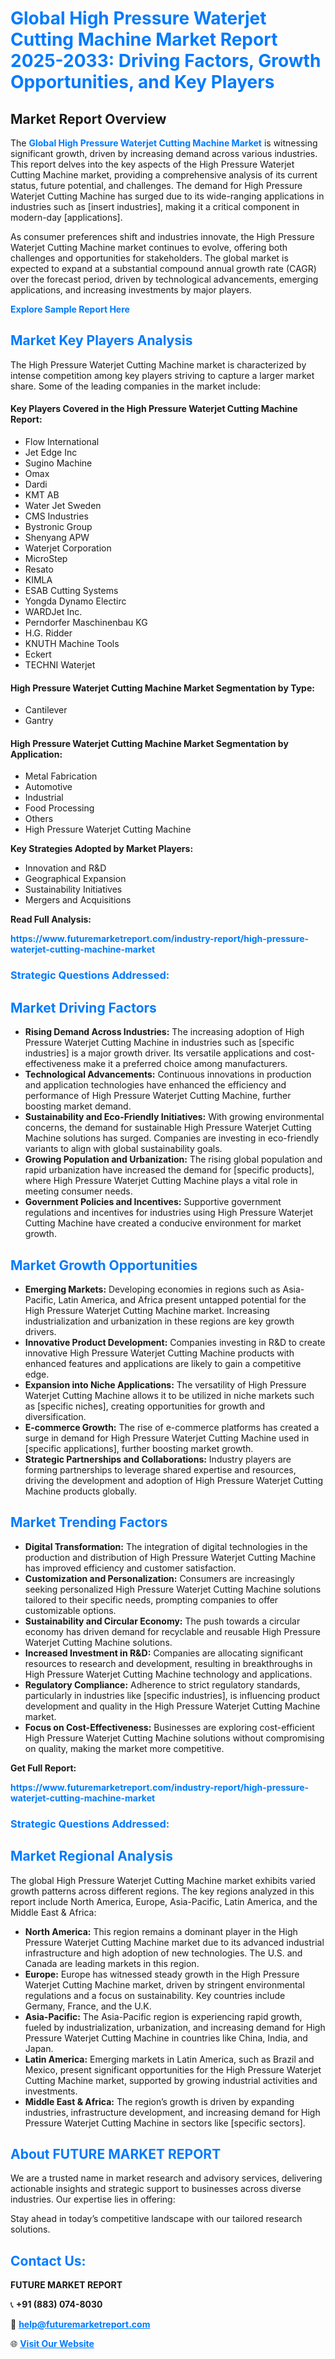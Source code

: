 <h1 style="color: #007BFF;">Global High Pressure Waterjet Cutting Machine Market Report 2025-2033: Driving Factors, Growth Opportunities, and Key Players</h1>

<section id="overview">
<h2>Market Report Overview</h2>
<p>The <a href="https://www.futuremarketreport.com/industry-report/high-pressure-waterjet-cutting-machine-market" style="color: #007BFF; text-decoration: none;"><strong>Global High Pressure Waterjet Cutting Machine Market</strong></a> is witnessing significant growth, driven by increasing demand across various industries. This report delves into the key aspects of the High Pressure Waterjet Cutting Machine market, providing a comprehensive analysis of its current status, future potential, and challenges. The demand for High Pressure Waterjet Cutting Machine has surged due to its wide-ranging applications in industries such as [insert industries], making it a critical component in modern-day [applications].</p>
<p>As consumer preferences shift and industries innovate, the High Pressure Waterjet Cutting Machine market continues to evolve, offering both challenges and opportunities for stakeholders. The global market is expected to expand at a substantial compound annual growth rate (CAGR) over the forecast period, driven by technological advancements, emerging applications, and increasing investments by major players.</p>
</section>

<section id="overview">
<p><a href="https://www.futuremarketreport.com/request-sample/reportId=128579" style="color: #007BFF; text-decoration: none;"><strong>Explore Sample Report Here</strong></a></p>
</section>

<section id="key-players">
<h2 style="color: #007BFF;">Market Key Players Analysis</h2>
<p>The High Pressure Waterjet Cutting Machine market is characterized by intense competition among key players striving to capture a larger market share. Some of the leading companies in the market include:</p>
<h4>Key Players Covered in the High Pressure Waterjet Cutting Machine Report:</h4>
<ul><li>Flow International</li><li>Jet Edge Inc</li><li>Sugino Machine</li><li>Omax</li><li>Dardi</li><li>KMT AB</li><li>Water Jet Sweden</li><li>CMS Industries</li><li>Bystronic Group</li><li>Shenyang APW</li><li>Waterjet Corporation</li><li>MicroStep</li><li>Resato</li><li>KIMLA</li><li>ESAB Cutting Systems</li><li>Yongda Dynamo Electirc</li><li>WARDJet Inc.</li><li>Perndorfer Maschinenbau KG</li><li>H.G. Ridder</li><li>KNUTH Machine Tools</li><li>Eckert</li><li>TECHNI Waterjet</li></ul>
<h4>High Pressure Waterjet Cutting Machine Market Segmentation by Type:</h4>
<ul><li>Cantilever</li><li>Gantry</li></ul>

<h4>High Pressure Waterjet Cutting Machine Market Segmentation by Application:</h4>
<ul><li>Metal Fabrication</li><li>Automotive</li><li>Industrial</li><li>Food Processing</li><li>Others</li><li>High Pressure Waterjet Cutting Machine</li></ul>
<p><strong>Key Strategies Adopted by Market Players:</strong></p>
<ul>
<li>Innovation and R&D</li>
<li>Geographical Expansion</li>
<li>Sustainability Initiatives</li>
<li>Mergers and Acquisitions</li>
</ul>
</section>

<section>
<p><strong>Read Full Analysis: </strong></p><a href="https://www.futuremarketreport.com/industry-report/high-pressure-waterjet-cutting-machine-market" style="color: #007BFF; text-decoration: none;"><strong>https://www.futuremarketreport.com/industry-report/high-pressure-waterjet-cutting-machine-market</strong></a>
<h3 style="color: #007BFF;">Strategic Questions Addressed:</h3>
</section>

<section id="driving-factors">
<h2 style="color: #007BFF;">Market Driving Factors</h2>
<ul>
<li><strong>Rising Demand Across Industries:</strong> The increasing adoption of High Pressure Waterjet Cutting Machine in industries such as [specific industries] is a major growth driver. Its versatile applications and cost-effectiveness make it a preferred choice among manufacturers.</li>
<li><strong>Technological Advancements:</strong> Continuous innovations in production and application technologies have enhanced the efficiency and performance of High Pressure Waterjet Cutting Machine, further boosting market demand.</li>
<li><strong>Sustainability and Eco-Friendly Initiatives:</strong> With growing environmental concerns, the demand for sustainable High Pressure Waterjet Cutting Machine solutions has surged. Companies are investing in eco-friendly variants to align with global sustainability goals.</li>
<li><strong>Growing Population and Urbanization:</strong> The rising global population and rapid urbanization have increased the demand for [specific products], where High Pressure Waterjet Cutting Machine plays a vital role in meeting consumer needs.</li>
<li><strong>Government Policies and Incentives:</strong> Supportive government regulations and incentives for industries using High Pressure Waterjet Cutting Machine have created a conducive environment for market growth.</li>
</ul>
</section>

<section id="growth-opportunities">
<h2 style="color: #007BFF;">Market Growth Opportunities</h2>
<ul>
<li><strong>Emerging Markets:</strong> Developing economies in regions such as Asia-Pacific, Latin America, and Africa present untapped potential for the High Pressure Waterjet Cutting Machine market. Increasing industrialization and urbanization in these regions are key growth drivers.</li>
<li><strong>Innovative Product Development:</strong> Companies investing in R&D to create innovative High Pressure Waterjet Cutting Machine products with enhanced features and applications are likely to gain a competitive edge.</li>
<li><strong>Expansion into Niche Applications:</strong> The versatility of High Pressure Waterjet Cutting Machine allows it to be utilized in niche markets such as [specific niches], creating opportunities for growth and diversification.</li>
<li><strong>E-commerce Growth:</strong> The rise of e-commerce platforms has created a surge in demand for High Pressure Waterjet Cutting Machine used in [specific applications], further boosting market growth.</li>
<li><strong>Strategic Partnerships and Collaborations:</strong> Industry players are forming partnerships to leverage shared expertise and resources, driving the development and adoption of High Pressure Waterjet Cutting Machine products globally.</li>
</ul>
</section>

<section id="trending-factors">
<h2 style="color: #007BFF;">Market Trending Factors</h2>
<ul>
<li><strong>Digital Transformation:</strong> The integration of digital technologies in the production and distribution of High Pressure Waterjet Cutting Machine has improved efficiency and customer satisfaction.</li>
<li><strong>Customization and Personalization:</strong> Consumers are increasingly seeking personalized High Pressure Waterjet Cutting Machine solutions tailored to their specific needs, prompting companies to offer customizable options.</li>
<li><strong>Sustainability and Circular Economy:</strong> The push towards a circular economy has driven demand for recyclable and reusable High Pressure Waterjet Cutting Machine solutions.</li>
<li><strong>Increased Investment in R&D:</strong> Companies are allocating significant resources to research and development, resulting in breakthroughs in High Pressure Waterjet Cutting Machine technology and applications.</li>
<li><strong>Regulatory Compliance:</strong> Adherence to strict regulatory standards, particularly in industries like [specific industries], is influencing product development and quality in the High Pressure Waterjet Cutting Machine market.</li>
<li><strong>Focus on Cost-Effectiveness:</strong> Businesses are exploring cost-efficient High Pressure Waterjet Cutting Machine solutions without compromising on quality, making the market more competitive.</li>
</ul>
</section>

<section>
<p><strong>Get Full Report: </strong></p><a href="https://www.futuremarketreport.com/industry-report/high-pressure-waterjet-cutting-machine-market" style="color: #007BFF; text-decoration: none;"><strong>https://www.futuremarketreport.com/industry-report/high-pressure-waterjet-cutting-machine-market</strong></a>
<h3 style="color: #007BFF;">Strategic Questions Addressed:</h3>
</section>


<section id="regional-analysis">
<h2 style="color: #007BFF;">Market Regional Analysis</h2>
<p>The global High Pressure Waterjet Cutting Machine market exhibits varied growth patterns across different regions. The key regions analyzed in this report include North America, Europe, Asia-Pacific, Latin America, and the Middle East & Africa:</p>
<ul>
<li><strong>North America:</strong> This region remains a dominant player in the High Pressure Waterjet Cutting Machine market due to its advanced industrial infrastructure and high adoption of new technologies. The U.S. and Canada are leading markets in this region.</li>
<li><strong>Europe:</strong> Europe has witnessed steady growth in the High Pressure Waterjet Cutting Machine market, driven by stringent environmental regulations and a focus on sustainability. Key countries include Germany, France, and the U.K.</li>
<li><strong>Asia-Pacific:</strong> The Asia-Pacific region is experiencing rapid growth, fueled by industrialization, urbanization, and increasing demand for High Pressure Waterjet Cutting Machine in countries like China, India, and Japan.</li>
<li><strong>Latin America:</strong> Emerging markets in Latin America, such as Brazil and Mexico, present significant opportunities for the High Pressure Waterjet Cutting Machine market, supported by growing industrial activities and investments.</li>
<li><strong>Middle East & Africa:</strong> The region’s growth is driven by expanding industries, infrastructure development, and increasing demand for High Pressure Waterjet Cutting Machine in sectors like [specific sectors].</li>
</ul>
</section>

<footer>
<h2 style="color: #007BFF;">About FUTURE MARKET REPORT</h2>
<p>We are a trusted name in market research and advisory services, delivering actionable insights and strategic support to businesses across diverse industries. Our expertise lies in offering:</p>

<p>Stay ahead in today’s competitive landscape with our tailored research solutions.</p>

<h2 style="color: #007BFF;">Contact Us:</h2>
<p><strong>FUTURE MARKET REPORT</strong></p>
<p>📞 <strong>+91 (883) 074-8030</strong></p>
<p>📧 <strong><a href="mailto:help@futuremarketreport.com" style="color: #007BFF;">help@futuremarketreport.com</a></strong></p>
<p>🌐 <strong><a href="https://www.futuremarketreport.com/" style="color: #007BFF;">Visit Our Website</a></strong></p>
</footer>